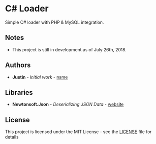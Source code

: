 # C# Loader

Simple C# loader with PHP & MySQL integration.

## Notes

* This project is still in development as of July 26th, 2018.

## Authors

* **Justin** - *Initial work* - [name](https://github.com/name)

## Libraries

* **Newtonsoft.Json** - *Deserializing JSON Data* - [website](https://www.newtonsoft.com/json)

## License

This project is licensed under the MIT License - see the [LICENSE](LICENSE.md) file for details
